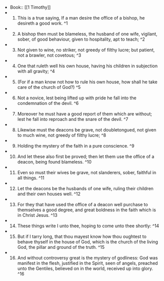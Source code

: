 - Book:: [[1 Timothy]]
- 1. This is a true saying, If a man desire the office of a bishop, he desireth a good work. ^1
- 2. A bishop then must be blameless, the husband of one wife, vigilant, sober, of good behaviour, given to hospitality, apt to teach; ^2
- 3. Not given to wine, no striker, not greedy of filthy lucre; but patient, not a brawler, not covetous; ^3
- 4. One that ruleth well his own house, having his children in subjection with all gravity; ^4
- 5. (For if a man know not how to rule his own house, how shall he take care of the church of God?) ^5
- 6. Not a novice, lest being lifted up with pride he fall into the condemnation of the devil. ^6
- 7. Moreover he must have a good report of them which are without; lest he fall into reproach and the snare of the devil. ^7
- 8. Likewise must the deacons be grave, not doubletongued, not given to much wine, not greedy of filthy lucre; ^8
- 9. Holding the mystery of the faith in a pure conscience. ^9
- 10. And let these also first be proved; then let them use the office of a deacon, being found blameless. ^10
- 11. Even so must their wives be grave, not slanderers, sober, faithful in all things. ^11
- 12. Let the deacons be the husbands of one wife, ruling their children and their own houses well. ^12
- 13. For they that have used the office of a deacon well purchase to themselves a good degree, and great boldness in the faith which is in Christ Jesus. ^13
- 14. These things write I unto thee, hoping to come unto thee shortly: ^14
- 15. But if I tarry long, that thou mayest know how thou oughtest to behave thyself in the house of God, which is the church of the living God, the pillar and ground of the truth. ^15
- 16. And without controversy great is the mystery of godliness: God was manifest in the flesh, justified in the Spirit, seen of angels, preached unto the Gentiles, believed on in the world, received up into glory. ^16
